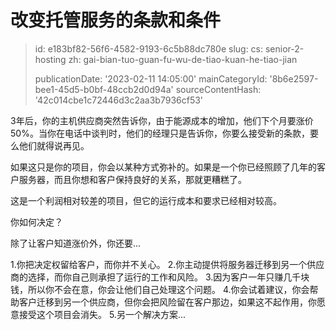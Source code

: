 改变托管服务的条款和条件
============

> id: e183bf82-56f6-4582-9193-6c5b88dc780e
> slug:
> 	cs: senior-2-hosting
> 	zh: gai-bian-tuo-guan-fu-wu-de-tiao-kuan-he-tiao-jian
> 
> publicationDate: '2023-02-11 14:05:00'
> mainCategoryId: '8b6e2597-bee1-45d5-b0bf-48ccb2d0d94a'
> sourceContentHash: '42c014cbe1c72446d3c2aa3b7936cf53'

3年后，你的主机供应商突然告诉你，由于能源成本的增加，他们下个月要涨价50%。当你在电话中谈判时，他们的经理只是告诉你，你要么接受新的条款，要么他们就得说再见。

如果这只是你的项目，你会以某种方式弥补的。如果是一个你已经照顾了几年的客户服务器，而且你想和客户保持良好的关系，那就更糟糕了。

这是一个利润相对较差的项目，但它的运行成本和要求已经相对较高。

你如何决定？

除了让客户知道涨价外，你还要...

1.你把决定权留给客户，而你并不关心。
2.你主动提供将服务器迁移到另一个供应商的选择，而你自己则承担了运行的工作和风险。
3.因为客户一年只赚几千块钱，所以你不会在意，你会让他们自己处理这个问题。
4.你会试着建议，你会帮助客户迁移到另一个供应商，但你会把风险留在客户那边，如果这不起作用，你愿意接受这个项目会消失。
5.另一个解决方案...
